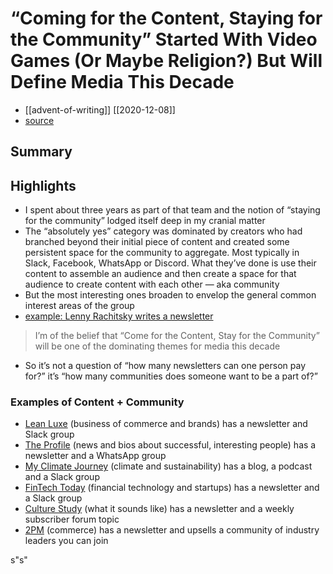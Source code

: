 # “Coming for the Content, Staying for the Community” Started With Video Games (Or Maybe Religion?) But Will Define Media This Decade

- [[advent-of-writing]] [[2020-12-08]]
- [source](https://hunterwalk.medium.com/coming-for-the-content-staying-for-the-community-started-with-video-games-or-maybe-religion-5083f3773a2)

## Summary

## Highlights

- I spent about three years as part of that team and the notion of “staying for the community” lodged itself deep in my cranial matter
- The “absolutely yes” category was dominated by creators who had branched beyond their initial piece of content and created some persistent space for the community to aggregate. Most typically in Slack, Facebook, WhatsApp or Discord. What they’ve done is use their content to assemble an audience and then create a space for that audience to create content with each other — aka community
- But the most interesting ones broaden to envelop the general common interest areas of the group
- [example: Lenny Rachitsky writes a newsletter](https://www.lennyrachitsky.com/)

> I’m of the belief that “Come for the Content, Stay for the Community” will be one of the dominating themes for media this decade

- So it’s not a question of “how many newsletters can one person pay for?” it’s “how many communities does someone want to be a part of?”

### Examples of Content + Community

- [Lean Luxe](https://leanluxe.com/) (business of commerce and brands) has a newsletter and Slack group
- [The Profile](https://theprofile.substack.com/) (news and bios about successful, interesting people) has a newsletter and a WhatsApp group
- [My Climate Journey](https://www.myclimatejourney.co/about) (climate and sustainability) has a blog, a podcast and a Slack group
- [FinTech Today](https://fintechtoday.substack.com/) (financial technology and startups) has a newsletter and a Slack group
- [Culture Study](https://annehelen.substack.com/people/799855-anne-helen-petersen) (what it sounds like) has a newsletter and a weekly subscriber forum topic
- [2PM](https://2pml.com/) (commerce) has a newsletter and upsells a community of industry leaders you can join

s"s"
